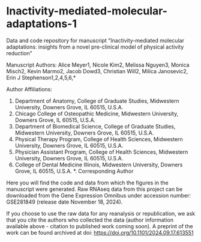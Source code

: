 # Inactivity-mediated-molecular-adaptations-1
Data and code repository for manuscript "Inactivity-mediated molecular adaptations: insights from a novel pre-clinical model of physical activity reduction" 

Manuscript Authors: 
Alice Meyer1, Nicole Kim2, Melissa Nguyen3, Monica Misch2, Kevin Marmo2, Jacob Dowd3, Christian Will2, Milica Janosevic2, Erin J Stephenson1,2,4,5,6,*

Author Affiliations: 
1. Department of Anatomy, College of Graduate Studies, Midwestern University, Downers Grove, IL 60515, U.S.A.
2. Chicago College of Osteopathic Medicine, Midwestern University, Downers Grove, IL 60515, U.S.A.
3. Department of Biomedical Science, College of Graduate Studies, Midwestern University, Downers Grove, IL 60515, U.S.A.
4. Physical Therapy Program, College of Health Sciences, Midwestern University, Downers Grove, IL 60515, U.S.A.
5. Physician Assistant Program, College of Health Sciences, Midwestern University, Downers Grove, IL 60515, U.S.A.
6. College of Dental Medicine Illinois, Midwestern University, Downers Grove, IL 60515, U.S.A.
*. Corresponding Author

Here you will find the code and data from which the figures in the manuscript were generated. Raw RNAseq data from this project can be downloaded from the Gene Expression Omnibus under accession number: GSE281849 (release date November 18, 2024).

If you choose to use the raw data for any reanalysis or republication, we ask that you cite the authors who collected the data (author information available above - citation to published work coming soon). A preprint of the work can be found archived at doi: https://doi.org/10.1101/2024.09.17.613551 
